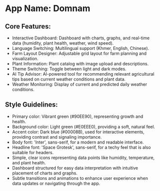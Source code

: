 # **App Name**: Domnam

## Core Features:

- Interactive Dashboard: Dashboard with charts, graphs, and real-time data (humidity, plant health, weather, wind speed).
- Language Switching: Multilingual support (Khmer, English, Chinese).
- Farm Layout Designer: Adjustable grid layout for farm planning and visualization.
- Plant Information: Plant catalog with image upload and descriptions.
- Theme Switching: Toggle between light and dark modes.
- AI Tip Advisor: AI-powered tool for recommending relevant agricultural tips based on current weather conditions and plant data.
- Weather Monitoring: Display of current and predicted daily weather conditions.

## Style Guidelines:

- Primary color: Vibrant green (#90EE90), representing growth and health.
- Background color: Light green (#E0EEE0), providing a soft, natural feel.
- Accent color: Dark blue (#00008B), used for interactive elements, providing contrast and signaling importance.
- Body font: 'Inter', sans-serif, for a modern and readable interface.
- Headline font: 'Space Grotesk', sans-serif, for a techy feel that is also suitable for headers.
- Simple, clear icons representing data points like humidity, temperature, and plant health.
- Dashboard structured for easy data interpretation with intuitive placement of charts and graphs.
- Subtle transitions and animations to enhance user experience when data updates or navigating through the app.